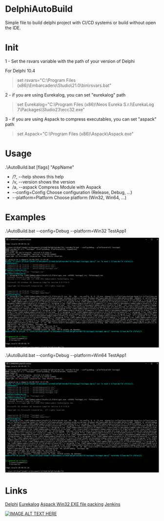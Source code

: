 # DelphiAutoBuild
Simple file to build delphi project with CI/CD systems or build without open the IDE.


# Init 

1 - Set the rsvars variable with the path of your version of Delphi
   
   For Delphi 10.4 
> set rsvars="C:\Program Files (x86)\Embarcadero\Studio\21.0\bin\rsvars.bat"
   
2 - if you are using Eurekalog, you can set "eurekalog" path 

> set Eurekalog="C:\Program Files (x86)\Neos Eureka S.r.l\EurekaLog 7\Packages\Studio23\ecc32.exe" 	


3 - if you are using Aspack to compress executables, you can set "aspack" path

> set Aspack="C:\Program Files (x86)\Aspack\Aspack.exe"
   
# Usage 

.\AutoBuild.bat [flags] "AppName"

- /?, --help              shows this help
- /v, --version           shows the version
- /a, --aspack            Compress Module with Aspack
- --config=Config         Choose configuration (Release, Debug, ...)
- --platform=Platform     Choose platform (Win32, Win64, ...)


# Examples 

.\AutoBuild.bat --config=Debug --platform=Win32 TestApp1

![this image will not be displayed](img/BuildWin32.png)

.\AutoBuild.bat --config=Debug --platform=Win64 TestApp1

![this image will not be displayed](img/BuildWin64.png)


# Links  

[Delphi](https://www.embarcadero.com/fr/products/delphi/ "Eurekalog Home Page")
[Eurekalog](https://www.eurekalog.com/ "Eurekalog Home Page")
[Aspack Win32 EXE file packing](http://www.aspack.com/aspack.html/ "Aspack Home Page")
[Jenkins](https://www.jenkins.io/ "Jenkins Home Page")

[![IMAGE ALT TEXT HERE](https://img.youtube.com/vi/_MXtbjwsz3A/0.jpg)](https://www.youtube.com/watch?v=_MXtbjwsz3A&t=6s)
